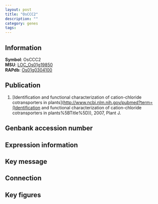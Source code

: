 ```yaml
---
layout: post
title: "OsCCC2"
description: ""
category: genes
tags: 
---
```


## Information
__Symbol__: OsCCC2  
__MSU__: [LOC_Os01g19850](http://rice.plantbiology.msu.edu/cgi-bin/ORF_infopage.cgi?orf=LOC_Os01g19850)  
__RAPdb__: [Os01g0304100](http://rapdb.dna.affrc.go.jp/viewer/gbrowse_details/irgsp1?name=Os01g0304100)  

## Publication
1. [Identification and functional characterization of cation-chloride cotransporters in plants](http://www.ncbi.nlm.nih.gov/pubmed?term=(Identification and functional characterization of cation-chloride cotransporters in plants%5BTitle%5D)), 2007, Plant J.

## Genbank accession number

## Expression information

## Key message

## Connection

## Key figures


